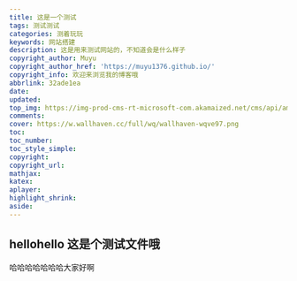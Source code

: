 ```yaml
---
title: 这是一个测试
tags: 测试测试
categories: 测着玩玩
keywords: 网站搭建
description: 这是用来测试网站的，不知道会是什么样子
copyright_author: Muyu
copyright_author_href: 'https://muyu1376.github.io/'
copyright_info: 欢迎来浏览我的博客哦
abbrlink: 32ade1ea
date: 
updated:
top_img: https://img-prod-cms-rt-microsoft-com.akamaized.net/cms/api/am/imageFileData/RE4wHfW?ver=298f
comments:
cover: https://w.wallhaven.cc/full/wq/wallhaven-wqve97.png
toc:
toc_number:
toc_style_simple:
copyright:
copyright_url:
mathjax:
katex:
aplayer:
highlight_shrink:
aside:
---
```


## hellohello 这是个测试文件哦

哈哈哈哈哈哈哈大家好啊
